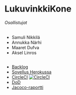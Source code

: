 # LukuvinkkiKone
###### Osallistujat 
+ Samuli Nikkilä
+ Annukka Närhi
+ Maaret Dufva
+ Aksel Linros

##

+ [Backlog](https://docs.google.com/spreadsheets/d/1nziVEfz1KK58DOy9TZ4Ir6DQc44LIpEcDuZXaqYau2Q/edit#gid=2010192587)
+ [Sovellus Herokussa](https://ohtu-lukuvinkkikone.herokuapp.com/)
+ [CircleCI](https://circleci.com/gh/LinAksel/LukuvinkkiKone) [![CircleCI](https://circleci.com/gh/LinAksel/LukuvinkkiKone.svg?style=svg)](https://circleci.com/gh/LinAksel/LukuvinkkiKone)
+ [DoD](dokumentaatio/dodone.md)
+ [Jacoco-raportti](dokumentaatio/jacoco/index.html)
